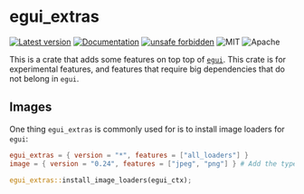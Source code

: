 # egui_extras

[![Latest version](https://img.shields.io/crates/v/egui_extras.svg)](https://crates.io/crates/egui_extras)
[![Documentation](https://docs.rs/egui_extras/badge.svg)](https://docs.rs/egui_extras)
[![unsafe forbidden](https://img.shields.io/badge/unsafe-forbidden-success.svg)](https://github.com/rust-secure-code/safety-dance/)
![MIT](https://img.shields.io/badge/license-MIT-blue.svg)
![Apache](https://img.shields.io/badge/license-Apache-blue.svg)

This is a crate that adds some features on top top of [`egui`](https://github.com/emilk/egui). This crate is for experimental features, and features that require big dependencies that do not belong in `egui`.

## Images
One thing `egui_extras` is commonly used for is to install image loaders for `egui`:

```toml
egui_extras = { version = "*", features = ["all_loaders"] }
image = { version = "0.24", features = ["jpeg", "png"] } # Add the types you want support for
```

```rs
egui_extras::install_image_loaders(egui_ctx);
```
